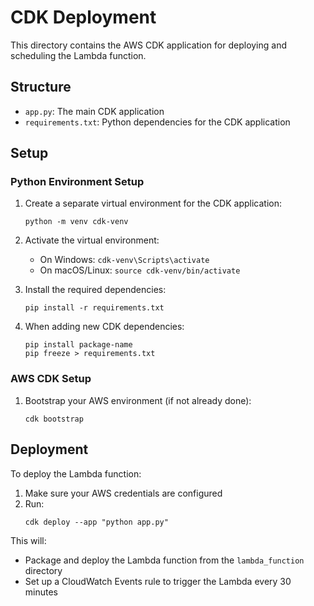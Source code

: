 # CDK Deployment

This directory contains the AWS CDK application for deploying and scheduling the Lambda function.

## Structure

- `app.py`: The main CDK application
- `requirements.txt`: Python dependencies for the CDK application

## Setup

### Python Environment Setup

1. Create a separate virtual environment for the CDK application:
   ```
   python -m venv cdk-venv
   ```

2. Activate the virtual environment:
   - On Windows: `cdk-venv\Scripts\activate`
   - On macOS/Linux: `source cdk-venv/bin/activate`

3. Install the required dependencies:
   ```
   pip install -r requirements.txt
   ```

4. When adding new CDK dependencies:
   ```
   pip install package-name
   pip freeze > requirements.txt
   ```

### AWS CDK Setup

1. Bootstrap your AWS environment (if not already done):
   ```
   cdk bootstrap
   ```

## Deployment

To deploy the Lambda function:

1. Make sure your AWS credentials are configured
2. Run:
   ```
   cdk deploy --app "python app.py"
   ```

This will:
- Package and deploy the Lambda function from the `lambda_function` directory
- Set up a CloudWatch Events rule to trigger the Lambda every 30 minutes 